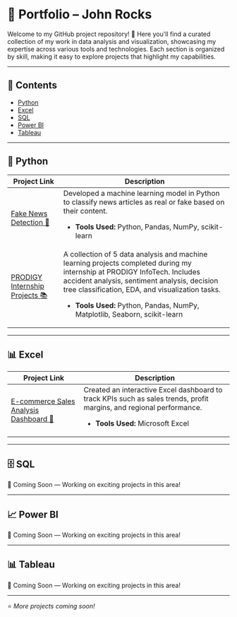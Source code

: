 # 📂 Portfolio – John Rocks

<p>Welcome to my GitHub project repository! 🚀  
Here you'll find a curated collection of my work in data analysis and visualization, showcasing my expertise across various tools and technologies. Each section is organized by skill, making it easy to explore projects that highlight my capabilities.</p>

---

## 📑 Contents
<ul>
  <li><a href="#python">Python</a></li>
  <li><a href="#excel">Excel</a></li>
  <li><a href="#sql">SQL</a></li>
  <li><a href="#powerbi">Power BI</a></li>
  <li><a href="#tableau">Tableau</a></li>
</ul>

---

## <a name="python">🐍 Python</a>

| Project Link | Description |
| ------------ | ----------- |
| <a href="https://github.com/john-rocks/Fake-News-Detection">Fake News Detection 📰</a> | Developed a machine learning model in Python to classify news articles as real or fake based on their content. <ul><li><b>Tools Used:</b> Python, Pandas, NumPy, scikit-learn</li></ul> |
| <a href="https://github.com/john-rocks/prodigy-internship-projects">PRODIGY Internship Projects 📚</a> | A collection of 5 data analysis and machine learning projects completed during my internship at PRODIGY InfoTech. Includes accident analysis, sentiment analysis, decision tree classification, EDA, and visualization tasks. <ul><li><b>Tools Used:</b> Python, Pandas, NumPy, Matplotlib, Seaborn, scikit-learn</li></ul> |

---

## <a name="excel">📊 Excel</a>

| Project Link | Description |
| ------------ | ----------- |
| <a href="https://github.com/john-rocks/ecommerce-sales-analysis-dashboard-">E-commerce Sales Analysis Dashboard 🛒</a> | Created an interactive Excel dashboard to track KPIs such as sales trends, profit margins, and regional performance. <ul><li><b>Tools Used:</b> Microsoft Excel</li></ul> |

---

## <a name="sql">🗄️ SQL</a>

🚧 Coming Soon — Working on exciting projects in this area!

---

## <a name="powerbi">📈 Power BI</a>

🚧 Coming Soon — Working on exciting projects in this area!

---

## <a name="tableau">📊 Tableau</a>

🚧 Coming Soon — Working on exciting projects in this area!

---

⭐ *More projects coming soon!*

